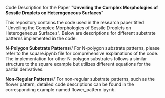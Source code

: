 
Code Description for the Paper "**Unveiling the Complex Morphologies of Sessile Droplets on Heterogeneous Surfaces**"

This repository contains the code used in the research paper titled "Unveiling the Complex Morphologies of Sessile Droplets on Heterogeneous Surfaces". Below are descriptions for different substrate patterns implemented in the code:

**N-Polygon Substrate Patterns**//
For N-polygon substrate patterns, please refer to the square.ipynb file for comprehensive explanations of the code. The implementation for other N-polygon substrates follows a similar structure to the square example but utilizes different equations for the partial derivatives.


**Non-Regular Patterns**//
For non-regular substrate patterns, such as the flower pattern, detailed code descriptions can be found in the corresponding example named flower_pattern.ipynb.

